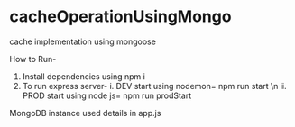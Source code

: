 # cacheOperationUsingMongo
cache implementation using mongoose 

How to Run-
1. Install dependencies using npm i 
2. To run express server- 
 i. DEV start using nodemon= npm run start \n
 ii. PROD start using node js= npm run prodStart
 
 MongoDB instance used details in app.js
 
 
